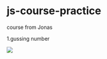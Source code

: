 # js-course-practice
course from Jonas

1.gussing number

![](https://media.giphy.com/media/llg7TTaWkmYqBKWuUQ/giphy.gif)
